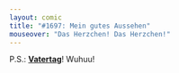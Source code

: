 ```yaml
---
layout: comic
title: "#1697: Mein gutes Aussehen"
mouseover: "Das Herzchen! Das Herzchen!"
---
```


P.S.: <a href="http://www.fonflatter.de/kalender"><strong>Vatertag</strong></a>! Wuhuu!
